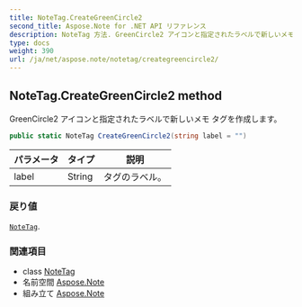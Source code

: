 ```yaml
---
title: NoteTag.CreateGreenCircle2
second_title: Aspose.Note for .NET API リファレンス
description: NoteTag 方法. GreenCircle2 アイコンと指定されたラベルで新しいメモ タグを作成します
type: docs
weight: 390
url: /ja/net/aspose.note/notetag/creategreencircle2/
---
```

## NoteTag.CreateGreenCircle2 method

GreenCircle2 アイコンと指定されたラベルで新しいメモ タグを作成します。

```csharp
public static NoteTag CreateGreenCircle2(string label = "")
```

| パラメータ | タイプ | 説明 |
| --- | --- | --- |
| label | String | タグのラベル。 |

### 戻り値

[`NoteTag`](../).

### 関連項目

* class [NoteTag](../)
* 名前空間 [Aspose.Note](../../notetag/)
* 組み立て [Aspose.Note](../../../)


